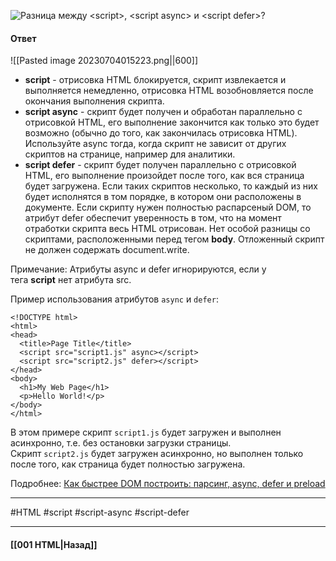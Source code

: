 ![Разница между `<script>`, `<script async>` и `<script defer>`?](https://youtu.be/rlWgI7AvV18?t=77)

#### Ответ

![[Pasted image 20230704015223.png||600]]

- **script** - отрисовка HTML блокируется, скрипт извлекается и выполняется немедленно, отрисовка HTML возобновляется после окончания выполнения скрипта.
- **script async** - скрипт будет получен и обработан параллельно с отрисовкой HTML, его выполнение закончится как только это будет возможно (обычно до того, как закончилась отрисовка HTML). Используйте async тогда, когда скрипт не зависит от других скриптов на странице, например для аналитики.
- **script defer** - скрипт будет получен параллельно с отрисовкой HTML, его выполнение произойдет после того, как вся страница будет загружена. Если таких скриптов несколько, то каждый из них будет исполнятся в том порядке, в котором они расположены в документе. Если скрипту нужен полностью распарсеный DOM, то атрибут defer обеспечит уверенность в том, что на момент отработки скрипта весь HTML отрисован. Нет особой разницы со скриптами, расположенными перед тегом **body**. Отложенный скрипт не должен содержать document.write.

Примечание: Атрибуты async и defer игнорируются, если у тега **script** нет атрибута src.

Пример использования атрибутов `async` и `defer`:

```
<!DOCTYPE html>
<html>
<head>
  <title>Page Title</title>
  <script src="script1.js" async></script>
  <script src="script2.js" defer></script>
</head>
<body>
  <h1>My Web Page</h1>
  <p>Hello World!</p>
</body>
</html>
```

В этом примере скрипт `script1.js` будет загружен и выполнен асинхронно, т.е. без остановки загрузки страницы. Скрипт `script2.js` будет загружен асинхронно, но выполнен только после того, как страница будет полностью загружена.

Подробнее: [Как быстрее DOM построить: парсинг, async, defer и preload](https://habr.com/ru/articles/338840/)

___
#HTML #script #script-async #script-defer

___

#### [[001 HTML|Назад]]